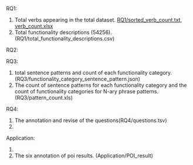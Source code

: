 RQ1:

1. Total verbs appearing in the total dataset. [RQ1/sorted_verb_count.txt, verb_count.xlsx](https://github.com/APIKnowledgeGraph/APIKnowledgeGraph.github.io/blob/master/RQ1/sorted_verb_count.txt)
2. Total functionality descriptions (54256). (RQ1/total_functionality_descriptions.csv)

RQ2:

RQ3:

1. total sentence patterns and count of each functionality category. (RQ3/functionality_category_sentence_pattern.json)
2. The count of sentence patterns for each functionality category and the count of functionality categories for N-ary phrase patterns.(RQ3/pattern_count.xls)

RQ4:

1. The annotation and revise of the questions(RQ4/questions.tsv)
2. 

Application:

1. 
2. The six annotation of poi results. (Application/POI_result)